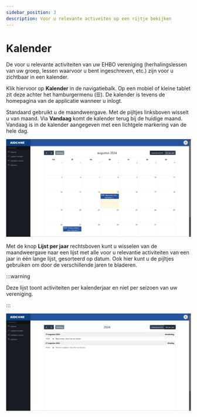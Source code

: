 ```yaml
---
sidebar_position: 3
description: Voor u relevante activeiten op een rijtje bekijken
---
```


# Kalender

De voor u relevante activiteiten van uw EHBO vereniging (herhalingslessen van uw groep, lessen waarvoor u bent ingeschreven, etc.) zijn voor u zichtbaar in een kalender.

Klik hiervoor op **Kalender** in de navigatiebalk. Op een mobiel of kleine tablet zit deze achter het hamburgermenu (☰). De kalender is tevens de homepagina van de applicatie wanneer u inlogt.

Standaard gebruikt u de maandweergave. Met de pijltjes linksboven wisselt u van maand. Via **Vandaag** komt de kalender terug bij de huidige maand. Vandaag is in de kalender aangegeven met een lichtgele markering van de hele dag.

![Kalender maand](img/kalender-maand.png)

Met de knop **Lijst per jaar** rechtsboven kunt u wisselen van de maandweergave naar een lijst met alle voor u relevantie activiteiten van een jaar in één lange lijst, gesorteerd op datum. Ook hier kunt u de pijltjes gebruiken om door de verschillende jaren te bladeren.

:::warning

Deze lijst toont activiteiten per kalenderjaar en niet per seizoen van uw vereniging.

:::

![Kalender jaar](img/kalender-jaar.png)

